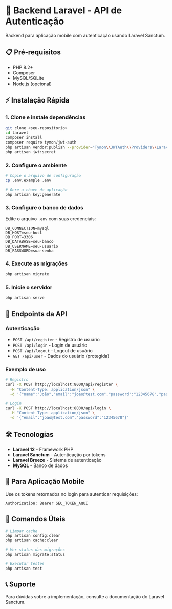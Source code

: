 # 🚀 Backend Laravel - API de Autenticação

Backend para aplicação mobile com autenticação usando Laravel Sanctum.

## 📋 Pré-requisitos

- PHP 8.2+
- Composer
- MySQL/SQLite
- Node.js (opcional)

## ⚡ Instalação Rápida

### 1. Clone e instale dependências
```bash
git clone <seu-repositorio>
cd laravel
composer install
composer require tymon/jwt-auth
php artisan vendor:publish --provider="Tymon\\JWTAuth\\Providers\\LaravelServiceProvider"
php artisan jwt:secret

```

### 2. Configure o ambiente
```bash
# Copie o arquivo de configuração
cp .env.example .env

# Gere a chave da aplicação
php artisan key:generate
```

### 3. Configure o banco de dados
Edite o arquivo `.env` com suas credenciais:
```env
DB_CONNECTION=mysql
DB_HOST=seu-host
DB_PORT=3306
DB_DATABASE=seu-banco
DB_USERNAME=seu-usuario
DB_PASSWORD=sua-senha
```

### 4. Execute as migrações
```bash
php artisan migrate
```

### 5. Inicie o servidor
```bash
php artisan serve
```

## 🔗 Endpoints da API

### Autenticação
- `POST /api/register` - Registro de usuário
- `POST /api/login` - Login de usuário
- `POST /api/logout` - Logout de usuário
- `GET /api/user` - Dados do usuário (protegida)

### Exemplo de uso
```bash
# Registro
curl -X POST http://localhost:8000/api/register \
  -H "Content-Type: application/json" \
  -d '{"name":"João","email":"joao@test.com","password":"12345678","password_confirmation":"12345678"}'

# Login
curl -X POST http://localhost:8000/api/login \
  -H "Content-Type: application/json" \
  -d '{"email":"joao@test.com","password":"12345678"}'
```

## 🛠️ Tecnologias

- **Laravel 12** - Framework PHP
- **Laravel Sanctum** - Autenticação por tokens
- **Laravel Breeze** - Sistema de autenticação
- **MySQL** - Banco de dados

## 📱 Para Aplicação Mobile

Use os tokens retornados no login para autenticar requisições:
```http
Authorization: Bearer SEU_TOKEN_AQUI
```

## 🔧 Comandos Úteis

```bash
# Limpar cache
php artisan config:clear
php artisan cache:clear

# Ver status das migrações
php artisan migrate:status

# Executar testes
php artisan test
```

## 📞 Suporte

Para dúvidas sobre a implementação, consulte a documentação do Laravel Sanctum.
